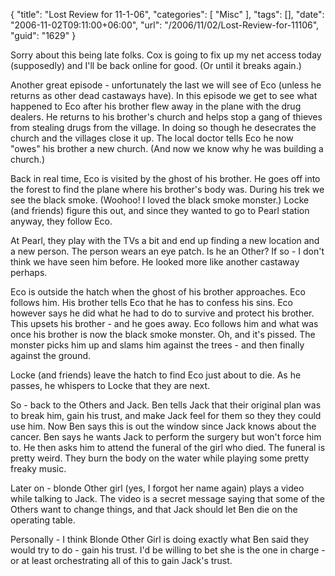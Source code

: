 {
	"title": "Lost Review for 11-1-06",
	"categories": [
		"Misc"
	],
	"tags": [],
	"date": "2006-11-02T09:11:00+06:00",
	"url": "/2006/11/02/Lost-Review-for-11106",
	"guid": "1629"
}

Sorry about this being late folks. Cox is going to fix up my net access today (supposedly) and I'll be back online for good. (Or until it breaks again.) 

Another great episode - unfortunately the last we will see of Eco (unless he returns as other dead castaways have). In this episode we get to see what happened to Eco after his brother flew away in the plane with the drug dealers. He returns to his brother's church and helps stop a gang of thieves from stealing drugs from the village. In doing so though he desecrates the church and the villages close it up. The local doctor tells Eco he now "owes" his brother a new church. (And now we know why he was building a church.)

Back in real time, Eco is visited by the ghost of his brother. He goes off into the forest to find the plane where his brother's body was. During his trek we see the black smoke. (Woohoo! I loved the black smoke monster.) Locke (and friends) figure this out, and since they wanted to go to Pearl station anyway, they follow Eco.

At Pearl, they play with the TVs a bit and end up finding a new location and a new person. The person wears an eye patch. Is he an Other? If so - I don't think we have seen him before. He looked more like another castaway perhaps. 

Eco is outside the hatch when the ghost of his brother approaches. Eco follows him. His brother tells Eco that he has to confess his sins. Eco however says he did what he had to do to survive and protect his brother. This upsets his brother - and he goes away. Eco follows him and what was once his brother is now the black smoke monster. Oh, and it's pissed. The monster picks him up and slams him against the trees - and then finally against the ground. 

Locke (and friends) leave the hatch to find Eco just about to die. As he passes, he whispers to Locke that they are next.

So - back to the Others and Jack. Ben tells Jack that their original plan was to break him, gain his trust, and make Jack feel for them so they they could use him. Now Ben says this is out the window since Jack knows about the cancer. Ben says he wants Jack to perform the surgery but won't force him to. He then asks him to attend the funeral of the girl who died. The funeral is pretty weird. They burn the body on the water while playing some pretty freaky music.

Later on - blonde Other girl (yes, I forgot her name again) plays a video while talking to Jack. The video is a secret message saying that some of the Others want to change things, and that Jack should let Ben die on the operating table.

Personally - I think Blonde Other Girl is doing exactly what Ben said they would try to do - gain his trust. I'd be willing to bet she is the one in charge - or at least orchestrating all of this to gain Jack's trust.